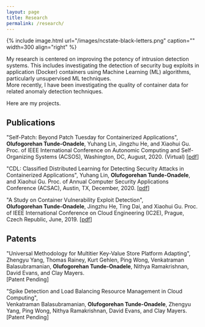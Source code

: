 ```yaml
---
layout: page
title: Research
permalink: /research/
---
```


{% include image.html url="/images/ncstate-black-letters.png" caption="" width=300 align="right" %}

My research is centered on improving the potency of intrusion detection systems.
This includes investigating the detection of security bug exploits in application (Docker) containers using Machine Learning (ML) algorithms, particularly unsupervised ML techniques.  
More recently, I have been investigating the quality of container data for related anomaly detection techniques.

Here are my projects.  
  
## Publications  

"Self-Patch: Beyond Patch Tuesday for Containerized Applications",  
**Olufogorehan Tunde-Onadele**, Yuhang Lin, Jingzhu He, and Xiaohui Gu.
Proc. of IEEE International Conference on Autonomic Computing and Self-Organizing Systems (ACSOS), Washington, DC, August, 2020. (Virtual) [[pdf]()]  
  
"CDL: Classified Distributed Learning for Detecting Security Attacks in Containerized Applications",
Yuhang Lin, **Olufogorehan Tunde-Onadele**, and Xiaohui Gu.
Proc. of Annual Computer Security Applications Conference (ACSAC), Austin, TX, December, 2020. [[pdf]()]

"A Study on Container Vulnerability Exploit Detection",  
**Olufogorehan Tunde-Onadele**, Jingzhu He, Ting Dai, and Xiaohui Gu.
Proc. of IEEE International Conference on Cloud Engineering (IC2E), Prague, Czech Republic, June, 2019. [[pdf](http://dance.csc.ncsu.edu/papers/IC2E19.pdf)]  
      
  
## Patents  

"Universal Methodology for Multitier Key-Value Store Platform Adapting",  
Zhengyu Yang, Thomas Rainey, Kurt Gehlen, Ping Wong, Venkatraman Balasubramanian, **Olufogorehan Tunde-Onadele**, Nithya Ramakrishnan, David Evans, and Clay Mayers.  
[Patent Pending]  

"Spike Detection and Load Balancing Resource Management in Cloud Computing",  
Venkatraman Balasubramanian, **Olufogorehan Tunde-Onadele**, Zhengyu Yang, Ping Wong, Nithya Ramakrishnan, David Evans, and Clay Mayers.  
[Patent Pending]